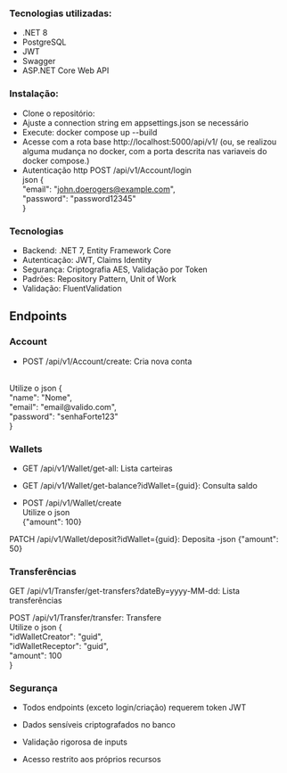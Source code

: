  ### Tecnologias utilizadas: </br>
* .NET 8
* PostgreSQL
* JWT
* Swagger
* ASP.NET Core Web API
  
 ### Instalação:
* Clone o repositório: </br>
* Ajuste a connection string em appsettings.json se necessário </br>
* Execute: docker compose up --build   </br>
* Acesse com a rota base http://localhost:5000/api/v1/    (ou, se realizou alguma mudança no docker, com a porta descrita nas variaveis do  docker compose.)
* Autenticação http POST /api/v1/Account/login   </br>
json
{   </br>
  "email": "john.doerogers@example.com",   </br>
  "password": "password12345"   </br>
}  </br>
### Tecnologias 
* Backend: .NET 7, Entity Framework Core </br>
* Autenticação: JWT, Claims Identity </br>
* Segurança: Criptografia AES, Validação por Token </br>
* Padrões: Repository Pattern, Unit of Work </br>
* Validação: FluentValidation </br>

## Endpoints
### Account
* POST /api/v1/Account/create: Cria nova conta </br>
</br>
Utilize o json 
{   </br> 
  "name": "Nome",   </br>
  "email": "email@valido.com",   </br>
  "password": "senhaForte123"   </br>
}   </br>

### Wallets
* GET /api/v1/Wallet/get-all: Lista carteiras </br>

* GET /api/v1/Wallet/get-balance?idWallet={guid}: Consulta saldo </br>

* POST /api/v1/Wallet/create </br>
Utilize o json </br>
{"amount": 100}   </br>

PATCH /api/v1/Wallet/deposit?idWallet={guid}: Deposita  -json
{"amount": 50}  </br>

### Transferências
GET /api/v1/Transfer/get-transfers?dateBy=yyyy-MM-dd: Lista transferências </br>

POST /api/v1/Transfer/transfer: Transfere </br>
Utilize o json
{  </br>
  "idWalletCreator": "guid",   </br>
  "idWalletReceptor": "guid",   </br>
  "amount": 100   </br>
}  
### Segurança 
* Todos endpoints (exceto login/criação) requerem token JWT

* Dados sensíveis criptografados no banco

* Validação rigorosa de inputs

* Acesso restrito aos próprios recursos
